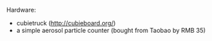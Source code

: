 Hardware:

  * cubietruck (http://cubieboard.org/)
  * a simple aerosol particle counter (bought from Taobao by RMB 35)